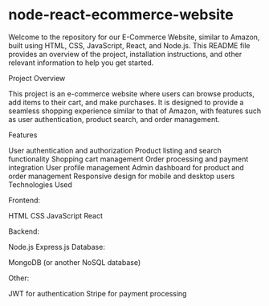 # node-react-ecommerce-website

Welcome to the repository for our E-Commerce Website, similar to Amazon, built using HTML, CSS, JavaScript, React, and Node.js. This README file provides an overview of the project, installation instructions, and other relevant information to help you get started.


Project Overview

This project is an e-commerce website where users can browse products, add items to their cart, and make purchases. It is designed to provide a seamless shopping experience similar to that of Amazon, with features such as user authentication, product search, and order management.

Features

User authentication and authorization
Product listing and search functionality
Shopping cart management
Order processing and payment integration
User profile management
Admin dashboard for product and order management
Responsive design for mobile and desktop users
Technologies Used

Frontend:

HTML
CSS
JavaScript
React


Backend:

Node.js
Express.js
Database:

MongoDB (or another NoSQL database)


Other:

JWT for authentication
Stripe for payment processing
